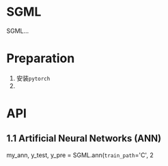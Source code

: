 # SGML

SGML...

# Preparation

1. 安装`pytorch`
2.


# API
## 1.1 Artificial Neural Networks (ANN)

my_ann, y_test, y_pre = SGML.ann(`train_path`='C',
2



